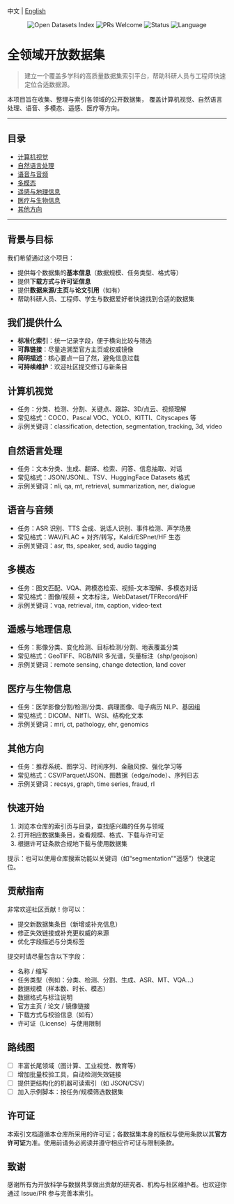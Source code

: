中文 | [English](https://github.com/helloworld01001/datasets/README_en.md)

<p align="center">
  <img src="https://img.shields.io/badge/Datasets-Open%20Index-4CAF50?style=for-the-badge" alt="Open Datasets Index">
  <img src="https://img.shields.io/badge/PRs-Welcome-blue?style=for-the-badge" alt="PRs Welcome">
  <img src="https://img.shields.io/badge/Status-Active-success?style=for-the-badge" alt="Status">
  <img src="https://img.shields.io/badge/Language-中文-informational?style=for-the-badge" alt="Language">
  
</p>

# 全领域开放数据集

> 建立一个覆盖多学科的高质量数据集索引平台，帮助科研人员与工程师快速定位合适数据源。

本项目旨在收集、整理与索引各领域的公开数据集，
覆盖计算机视觉、自然语言处理、语音、多模态、遥感、医疗等方向。

---
 
## 目录

- [计算机视觉](#计算机视觉)
- [自然语言处理](#自然语言处理)
- [语音与音频](#语音与音频)
- [多模态](#多模态)
- [遥感与地理信息](#遥感与地理信息)
- [医疗与生物信息](#医疗与生物信息)
- [其他方向](#其他方向)

---

## 背景与目标

我们希望通过这个项目：
- 提供每个数据集的**基本信息**（数据规模、任务类型、格式等）
- 提供**下载方式**与**许可证信息**
- 提供**数据来源/主页**与**论文引用**（如有）
- 帮助科研人员、工程师、学生与数据爱好者快速找到合适的数据集

## 我们提供什么

- **标准化索引**：统一记录字段，便于横向比较与筛选
- **可靠链接**：尽量追溯至官方主页或权威镜像
- **简明描述**：核心要点一目了然，避免信息过载
- **可持续维护**：欢迎社区提交修订与新条目

## 计算机视觉

- 任务：分类、检测、分割、关键点、跟踪、3D/点云、视频理解
- 常见格式：COCO、Pascal VOC、YOLO、KITTI、Cityscapes 等
- 示例关键词：classification, detection, segmentation, tracking, 3d, video

## 自然语言处理

- 任务：文本分类、生成、翻译、检索、问答、信息抽取、对话
- 常见格式：JSON/JSONL、TSV、HuggingFace Datasets 格式
- 示例关键词：nli, qa, mt, retrieval, summarization, ner, dialogue

## 语音与音频

- 任务：ASR 识别、TTS 合成、说话人识别、事件检测、声学场景
- 常见格式：WAV/FLAC + 对齐/转写，Kaldi/ESPnet/HF 生态
- 示例关键词：asr, tts, speaker, sed, audio tagging

## 多模态

- 任务：图文匹配、VQA、跨模态检索、视频-文本理解、多模态对话
- 常见格式：图像/视频 + 文本标注，WebDataset/TFRecord/HF
- 示例关键词：vqa, retrieval, itm, caption, video-text

## 遥感与地理信息

- 任务：影像分类、变化检测、目标检测/分割、地表覆盖分类
- 常见格式：GeoTIFF、RGB/NIR 多光谱，矢量标注（shp/geojson）
- 示例关键词：remote sensing, change detection, land cover

## 医疗与生物信息

- 任务：医学影像分割/检测/分类、病理图像、电子病历 NLP、基因组
- 常见格式：DICOM、NIfTI、WSI、结构化文本
- 示例关键词：mri, ct, pathology, ehr, genomics

## 其他方向

- 任务：推荐系统、图学习、时间序列、金融风控、强化学习等
- 常见格式：CSV/Parquet/JSON、图数据（edge/node）、序列日志
- 示例关键词：recsys, graph, time series, fraud, rl

## 快速开始

1. 浏览本仓库的索引页与目录，查找感兴趣的任务与领域
2. 打开相应数据集条目，查看规模、格式、下载与许可证
3. 根据许可证条款合规地下载与使用数据集

提示：也可以使用仓库搜索功能以关键词（如“segmentation”“遥感”）快速定位。

## 贡献指南

非常欢迎社区贡献！你可以：

- 提交新数据集条目（新增或补充信息）
- 修正失效链接或补充更权威的来源
- 优化字段描述与分类标签

提交时请尽量包含以下字段：

- 名称 / 缩写
- 任务类型（例如：分类、检测、分割、生成、ASR、MT、VQA…）
- 数据规模（样本数、时长、模态）
- 数据格式与标注说明
- 官方主页 / 论文 / 镜像链接
- 下载方式与校验信息（如有）
- 许可证（License）与使用限制

## 路线图

- [ ] 丰富长尾领域（图计算、工业视觉、教育等）
- [ ] 增加批量校验工具，自动检测失效链接
- [ ] 提供更结构化的机器可读索引（如 JSON/CSV）
- [ ] 加入示例脚本：按任务/规模筛选数据集

## 许可证

本索引文档遵循本仓库所采用的许可证；各数据集本身的版权与使用条款以其**官方许可证**为准。使用前请务必阅读并遵守相应许可证与限制条款。

## 致谢

感谢所有为开放科学与数据共享做出贡献的研究者、机构与社区维护者。也欢迎你通过 Issue/PR 参与完善本索引。
